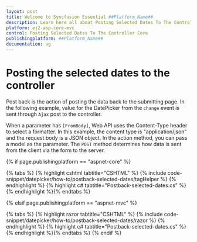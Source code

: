 ```yaml
---
layout: post
title: Welcome to Syncfusion Essential ##Platform_Name##
description: Learn here all about Posting Selected Dates To The Controller Core of Syncfusion Essential ##Platform_Name## widgets based on HTML5 and jQuery.
platform: ej2-asp-core-mvc
control: Posting Selected Dates To The Controller Core
publishingplatform: ##Platform_Name##
documentation: ug
---
```



# Posting the selected dates to the controller

Post back is the action of posting the data back to the submitting page. In the following example, value
for the DatePicker from the `change` event is sent through `Ajax` post to the controller.

When a parameter has `[FromBody]`, Web API uses the Content-Type header to select a formatter. In this
example, the content type is "application/json" and the request body is a JSON object. In the action
method, you can pass a model as the parameter. The `POST` method determines how data is sent from the
client via the form to the server.

{% if page.publishingplatform == "aspnet-core" %}

{% tabs %}
{% highlight cshtml tabtitle="CSHTML" %}
{% include code-snippet/datepicker/how-to/postback-selected-dates/tagHelper %}
{% endhighlight %}
{% highlight c# tabtitle="Postback-selected-dates.cs" %}
{% endhighlight %}{% endtabs %}

{% elsif page.publishingplatform == "aspnet-mvc" %}

{% tabs %}
{% highlight razor tabtitle="CSHTML" %}
{% include code-snippet/datepicker/how-to/postback-selected-dates/razor %}
{% endhighlight %}
{% highlight c# tabtitle="Postback-selected-dates.cs" %}
{% endhighlight %}{% endtabs %}
{% endif %}
